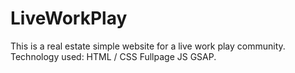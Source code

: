 # LiveWorkPlay
This is a real estate simple website for a live work play community. 
Technology used:
HTML / CSS
Fullpage JS
GSAP.

